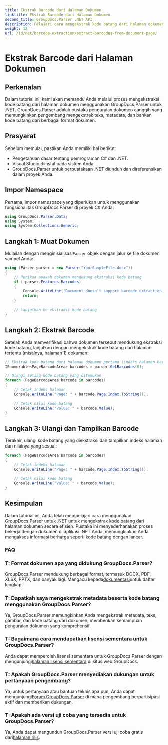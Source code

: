 ```yaml
---
title: Ekstrak Barcode dari Halaman Dokumen
linktitle: Ekstrak Barcode dari Halaman Dokumen
second_title: GroupDocs.Parser .NET API
description: Pelajari cara mengekstrak kode batang dari halaman dokumen menggunakan GroupDocs.Parser untuk .NET. Tutorial ini memberikan panduan langkah demi langkah untuk ekstraksi barcode.
weight: 12
url: /id/net/barcode-extraction/extract-barcodes-from-document-page/
---
```


# Ekstrak Barcode dari Halaman Dokumen

## Perkenalan
Dalam tutorial ini, kami akan memandu Anda melalui proses mengekstraksi kode batang dari halaman dokumen menggunakan GroupDocs.Parser untuk .NET. GroupDocs.Parser adalah pustaka penguraian dokumen canggih yang memungkinkan pengembang mengekstrak teks, metadata, dan bahkan kode batang dari berbagai format dokumen.
## Prasyarat

Sebelum memulai, pastikan Anda memiliki hal berikut:
- Pengetahuan dasar tentang pemrograman C# dan .NET.
- Visual Studio diinstal pada sistem Anda.
- GroupDocs.Parser untuk perpustakaan .NET diunduh dan direferensikan dalam proyek Anda.
## Impor Namespace
Pertama, impor namespace yang diperlukan untuk menggunakan fungsionalitas GroupDocs.Parser di proyek C# Anda:

```csharp
using GroupDocs.Parser.Data;
using System;
using System.Collections.Generic;
```
## Langkah 1: Muat Dokumen

 Mulailah dengan menginisialisasi`Parser` objek dengan jalur ke file dokumen sampel Anda:

```csharp
using (Parser parser = new Parser("YourSampleFile.docx"))
{
    // Periksa apakah dokumen mendukung ekstraksi kode batang
    if (!parser.Features.Barcodes)
    {
        Console.WriteLine("Document doesn't support barcode extraction.");
        return;
    }

    // Lanjutkan ke ekstraksi kode batang
}
```
## Langkah 2: Ekstrak Barcode

Setelah Anda memverifikasi bahwa dokumen tersebut mendukung ekstraksi kode batang, lanjutkan dengan mengekstrak kode batang dari halaman tertentu (misalnya, halaman 1) dokumen:

```csharp
// Ekstrak kode batang dari halaman dokumen pertama (indeks halaman berbasis 0)
IEnumerable<PageBarcodeArea> barcodes = parser.GetBarcodes(0);

// Ulangi setiap kode batang yang ditemukan
foreach (PageBarcodeArea barcode in barcodes)
{
    // Cetak indeks halaman
    Console.WriteLine("Page: " + barcode.Page.Index.ToString());
    
    // Cetak nilai kode batang
    Console.WriteLine("Value: " + barcode.Value);
}
```
## Langkah 3: Ulangi dan Tampilkan Barcode

Terakhir, ulangi kode batang yang diekstraksi dan tampilkan indeks halaman dan nilainya yang sesuai:

```csharp
foreach (PageBarcodeArea barcode in barcodes)
{
    // Cetak indeks halaman
    Console.WriteLine("Page: " + barcode.Page.Index.ToString());
    
    // Cetak nilai kode batang
    Console.WriteLine("Value: " + barcode.Value);
}
```
## Kesimpulan

Dalam tutorial ini, Anda telah mempelajari cara menggunakan GroupDocs.Parser untuk .NET untuk mengekstrak kode batang dari halaman dokumen secara efisien. Pustaka ini menyederhanakan proses bekerja dengan dokumen di aplikasi .NET Anda, memungkinkan Anda mengakses informasi berharga seperti kode batang dengan lancar.

### FAQ

### T: Format dokumen apa yang didukung GroupDocs.Parser?
 GroupDocs.Parser mendukung berbagai format, termasuk DOCX, PDF, XLSX, PPTX, dan banyak lagi. Mengacu kepada[dokumentasi](https://tutorials.groupdocs.com/parser/net/)untuk daftar lengkap.

### T: Dapatkah saya mengekstrak metadata beserta kode batang menggunakan GroupDocs.Parser?
Ya, GroupDocs.Parser memungkinkan Anda mengekstrak metadata, teks, gambar, dan kode batang dari dokumen, memberikan kemampuan penguraian dokumen yang komprehensif.

### T: Bagaimana cara mendapatkan lisensi sementara untuk GroupDocs.Parser?
 Anda dapat memperoleh lisensi sementara untuk GroupDocs.Parser dengan mengunjungi[halaman lisensi sementara](https://purchase.groupdocs.com/temporary-license/) di situs web GroupDocs.

### T: Apakah GroupDocs.Parser menyediakan dukungan untuk pertanyaan pengembang?
 Ya, untuk pertanyaan atau bantuan teknis apa pun, Anda dapat mengunjungi[Forum GroupDocs.Parser](https://forum.groupdocs.com/c/parser/17) di mana pengembang berpartisipasi aktif dan memberikan dukungan.

### T: Apakah ada versi uji coba yang tersedia untuk GroupDocs.Parser?
 Ya, Anda dapat mengunduh GroupDocs.Parser versi uji coba gratis dari[halaman rilis](https://releases.groupdocs.com/).
